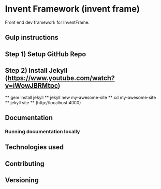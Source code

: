 # Invent Framework (invent frame)

Front end dev framework for InventFrame.  

<!--  - [Gulp instructions](#gulp)
 - [Documentation](#documentation)
 - [Technologies used](#technologies)
 - [Contributing](#contributing)
 - [Versioning](#versioning) -->


## Gulp instructions

<!-- Documentation on how to set up and use Gulp will be created in this space.
 -->

## Step 1) Setup GitHub Repo

## Step 2) Install Jekyll (https://www.youtube.com/watch?v=iWowJBRMtpc)

** gem install jekyll
** jekyll new my-awesome-site
** cd my-awesome-site
** jekyll site
** (http://localhost:4000)


## Documentation

<!-- This framwork's documentation, included in this repo in the root directory, is built with [Jekyll](http://jekyllrb.com).
 -->
### Running documentation locally

<!-- 1. If necessary, [install Jekyll](http://jekyllrb.com/docs/installation) (requires v2.1.x).
  - **Windows users:** Read [this unofficial guide](https://github.com/juthilo/run-jekyll-on-windows/) to get Jekyll up and running without problems. We use Pygments for syntax highlighting, so make sure to read the sections on installing Python and Pygments.
2. From the root `/invent-framework` directory, run `jekyll serve` in the command line.
3. Open <http://localhost:9001> in your browser.

Learn more about using Jekyll by reading its [documentation](http://jekyllrb.com/docs/home/).
 -->

## Technologies used
<!-- 
This will document all the third-party code we use. So far, this includes:

- Bootstrap SASS version (currently version 3.2)
- Foundation (CSS/JS framework -- using only select elements from this)
- Modernizr (Feature detection library and HTML5 polyfill)
- Bourbon (SASS mixins)
- Selectivizr (IE8 support)
- Respond.js (IE8 support) 
- FastClick (JS lib that eliminates delay on click for mobile devices)
- FontAwesome (Icon font library)
 -->

## Contributing
<!-- 
Please read through our [contributing guidelines](https://github.com/michaelbowlin/invent-framework/CONTRIBUTING.md). Included are directions for opening issues, coding standards, and notes on development.

Editor preferences are available in the [editor config](https://github.com/michaelbowlin/invent-framework/.editorconfig) for easy use in common text editors. Read more and download plugins at <http://editorconfig.org>.
 -->

## Versioning

<!-- For transparency into our release cycle and in striving to maintain backward compatibility, this framework is maintained under [the Semantic Versioning guidelines](http://semver.org/). -->





